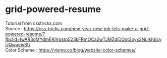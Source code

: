 # grid-powered-resume
Tutorial from csstricks.com<br>
Source : https://css-tricks.com/new-year-new-job-lets-make-a-grid-powered-resume/?fbclid=IwAR3oMYdmEKlVpstp523kFRmOCa2wTJMZdjDOxt3oyx3NuIkh6cyUQwuewSU<br>
Color Scheme : https://visme.co/blog/website-color-schemes/
